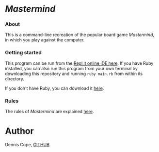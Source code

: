 # *Mastermind*
### About
This is a command-line recreation of the popular board game *Mastermind*, in which you play against the computer.

### Getting started
This program can be run from the [Repl.it online IDE here](https://repl.it/@coped/mastermind-game). If you have Ruby installed, you can also run this program from your own terminal by downloading this repository and running `ruby main.rb` from within its directory.

If you don't have Ruby, you can download it [here](https://www.ruby-lang.org/en/downloads/).

### Rules
The rules of *Mastermind* are explained [here](https://en.wikipedia.org/wiki/Mastermind_(board_game)).

# Author
Dennis Cope, [GITHUB](https://github.com/coped).